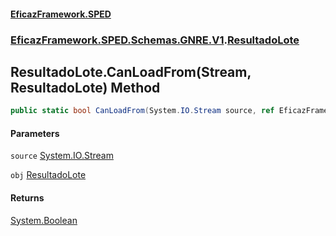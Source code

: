 #### [EficazFramework.SPED](EficazFrameworkSPED.md 'EficazFramework SPED')
### [EficazFramework.SPED.Schemas.GNRE.V1](EficazFramework.SPED.Schemas.GNRE.V1.md 'EficazFramework.SPED.Schemas.GNRE.V1').[ResultadoLote](EficazFramework.SPED.Schemas.GNRE.V1/ResultadoLote.md 'EficazFramework.SPED.Schemas.GNRE.V1.ResultadoLote')

## ResultadoLote.CanLoadFrom(Stream, ResultadoLote) Method

```csharp
public static bool CanLoadFrom(System.IO.Stream source, ref EficazFramework.SPED.Schemas.GNRE.V1.ResultadoLote obj);
```
#### Parameters

<a name='EficazFramework.SPED.Schemas.GNRE.V1.ResultadoLote.CanLoadFrom(System.IO.Stream,EficazFramework.SPED.Schemas.GNRE.V1.ResultadoLote).source'></a>

`source` [System.IO.Stream](https://docs.microsoft.com/en-us/dotnet/api/System.IO.Stream 'System.IO.Stream')

<a name='EficazFramework.SPED.Schemas.GNRE.V1.ResultadoLote.CanLoadFrom(System.IO.Stream,EficazFramework.SPED.Schemas.GNRE.V1.ResultadoLote).obj'></a>

`obj` [ResultadoLote](EficazFramework.SPED.Schemas.GNRE.V1/ResultadoLote.md 'EficazFramework.SPED.Schemas.GNRE.V1.ResultadoLote')

#### Returns
[System.Boolean](https://docs.microsoft.com/en-us/dotnet/api/System.Boolean 'System.Boolean')